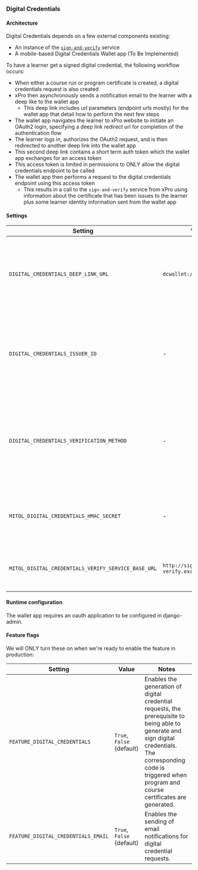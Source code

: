 ### Digital Credentials


#### Architecture

Digital Credentials depends on a few external components existing:

- An instance of the [`sign-and-verify`](https://github.com/digitalcredentials/sign-and-verify) service
- A mobile-based Digital Credentials Wallet app (To Be Implemented)

To have a learner get a signed digital credential, the following workflow occurs:

- When either a course run or program certificate is created, a digital credentials request is also created
- xPro then asynchronously sends a notification email to the learner with a deep like to the wallet app
  - This deep link includes url parameters (endpoint urls mostly) for the wallet app that detail how to perform the next few steps
- The wallet app navigates the learner to xPro website to initiate an OAuth2 login, specifying a deep link redirect url for completion of the authentication flow
- The learner logs in, authorizes the OAuth2 request, and is then redirected to another deep link into the wallet app
- This second deep link contains a short term auth token which the wallet app exchanges for an access token
- This access token is limited in permissions to ONLY allow the digital credentials endpoint to be called
- The wallet app then performs a request to the digital credentials endpoint using this access token
  - This results in a call to the `sign-and-verify` service from xPro using information about the certificate that has been issues to the learner plus some learner identity information sent from the wallet app


#### Settings


| Setting | Value | Notes |
|---|---|---|
| `DIGITAL_CREDENTIALS_DEEP_LINK_URL` | `dcwallet://deep_link` | The deep link url to the digital credentials wallet app. This will typically involve a custom url scheme. |
| `DIGITAL_CREDENTIALS_ISSUER_ID` | - | The digital credentials issuer id to be included in the credential template. This value is determined by the digital credentials team. |
| `DIGITAL_CREDENTIALS_VERIFICATION_METHOD` | - | The digital credentials verification method to be included in the credential template. This value is determined by the digital credentials team. |
| `MITOL_DIGITAL_CREDENTIALS_HMAC_SECRET` | - | Any random string, MUST match the corresponding HMAC secret `sign-and-verify` is deployed with. |
| `MITOL_DIGITAL_CREDENTIALS_VERIFY_SERVICE_BASE_URL` | `http://sign-and-verify.example.com:5678/` | The addressable base url for the `sign-and-verify` service. |


#### Runtime configuration

The wallet app requires an oauth application to be configured in django-admin.

#### Feature flags

We will ONLY turn these on when we're ready to enable the feature in production:

| Setting | Value | Notes |
|---|---|---|
| `FEATURE_DIGITAL_CREDENTIALS` | `True`, `False` (default)| Enables the generation of digital credential requests, the prerequisite to being able to generate and sign digital credentials. The corresponding code is triggered when program and course certificates are generated. |
| `FEATURE_DIGITAL_CREDENTIALS_EMAIL` | `True`, `False` (default)| Enables the sending of email notifications for digital credential requests. |
